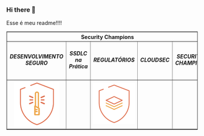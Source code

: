 ### Hi there 👋

<!--
**guilhermepaulozup/guilhermepaulozup** is a ✨ _special_ ✨ repository because its `README.md` (this file) appears on your GitHub profile.

Here are some ideas to get you started:

- 🔭 I’m currently working on ...
- 🌱 I’m currently learning ...
- 👯 I’m looking to collaborate on ...
- 🤔 I’m looking for help with ...
- 💬 Ask me about ...
- 📫 How to reach me: ...
- 😄 Pronouns: ...
- ⚡ Fun fact: ...
-->










Esse é meu readme!!!!




<!-- NÃO ALTERE O BLOCO ABAIXO -->
<!-- ALERTA:  Qualquer conteúdo dentro desse bloco sera removido, não adicione conteúdo próprio -->
<div id="2dca164257c1e4c0c6e5a20e4b81f3ce">
    <table border="1px" width="300px" align="center">
        <thead align="center">
            <tr>
                <th colspan="5">Security Champions</th>
            </tr>
        </thead>
        <tbody align="center">
            <tr>
                <td width="150px"><h5>DESENVOLVIMENTO SEGURO</h5></td>
                <td width="150px"><h5>SSDLC na Prática</h5></td>
                <td width="150px"><h5>REGULATÓRIOS</h5></td>
                <td width="150px"><h5>CLOUDSEC</h5></td>
                <td width="150px"><h5>SECURITY CHAMPION</h5></td>
            </tr>
            <tr>
                <td><img src="badges/desenvolvimento_seguro.png" width="120px"></td>
                <td></td>
                <td><img src="badges/regulatorios.png" width="120px"></td>
                <td></td>
                <td></td>
            </tr>
        </tbody>
    </table>
</div>
<!-- NÃO ALTERE O BLOCO ACIMA -->